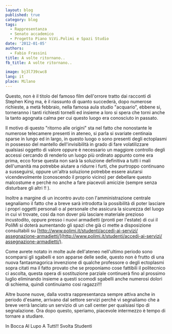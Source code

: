 ```yaml
---
layout: blog
published: true
category: blog
tags:
  - Rappresentanza
  - Senato accademico
  - Progetto Piano ViVi.Polimi e Spazi Studio
date: '2012-01-05'
authors:
  - Fabio Frassini
title: A volte ritornano..
fb_title: A volte ritornano..

image: bj3l739cwc8
lang: it
place: Milano
---
```


Questo, non è il titolo del famoso film dell'orrore tratto dai racconti di Stephen King ma, è il riassunto di quanto succederà, dopo numerose richieste, a metà febbraio, nella famosa aula studio "acquario", ebbene si, torneranno i tanti richiesti tornelli ed insieme a loro si spera che torni anche la tanto agognata calma per cui questo luogo era conosciuto in passato.

Il motivo di questo "ritorno alle origini" sta nel fatto che nonostante le numerose telecamere presenti in ateneo, si parla si svariate centinaia sparse in lungo ed in largo, in questo luogo o sono presenti degli ectoplasmi in possesso del mantello dell'invisibilità in grado di fare volatilizzare qualsiasi oggetto di valore oppure è necessario un maggiore controllo degli accessi cercando di renderlo un luogo più ordinato appunto come era prima, ecco forse questa non sarà la soluzione definitiva a tutti i mali dell'umanità ma potrebbe aiutare a ridurre i furti, che purtroppo continuano a susseguirsi, oppure un'altra soluzione potrebbe essere aiutarsi vicendevolmente (conoscendo il proprio vicino) per debellare questo malcostume e perchè no anche a fare piacevoli amicizie (sempre senza disturbare gli altri !! ).

Inoltre a margine di un incontro avuto con l'amministrazione centrale segnaliamo il fatto che a breve sarà introdotta la possibilità di poter lasciare i propri oggetti personali o al personale che assicura la sicurezza del luogo in cui vi trovate, cosi da non dover più lasciare materiale prezioso incustodito, oppure presso i nuovi armadietti (pronti per l'estate) di cui il PoliMi si doterà aumentando gli spazi che già ci mette a disposizione consultabili su [http://www.polimi.it/studenti/​accedi-ai-servizi/​assegnazione-armadietti/](http://www.polimi.it/studenti/​accedi-ai-servizi/​assegnazione-armadietti/).

Come avrete notato in molte aule dell'ateneo nell'ultimo periodo sono scomparsi gli sgabelli e son apparse delle sedie, questo non è frutto di una nuova fantasmagorica invenzione di qualche professore o degli ectoplasmi sopra citati ma il fatto provato che se proponiamo cose fattibili il politecnico ci ascolta, questa opera di sostituzione parziale continuerà fino al prossimo luglio eliminando insieme a questi scomodi sgabelli anche numerosi dolori di schiema, quindi continuiamo cosi ragazzi!!!

Altre buone nuove, dalla vostra rappresentanza sempre attiva anche in periodo d'esame, arrivano dal settore servizi perchè vi segnaliamo che a breve verrà lanciato un servizio di un call center per qualsiasi tipo di segnalazione. Ora dopo questo, speriamo, piacevole intermezzo è tempo di tornare a studiare.

In Bocca Al Lupo A Tutti!! Svolta Studenti
